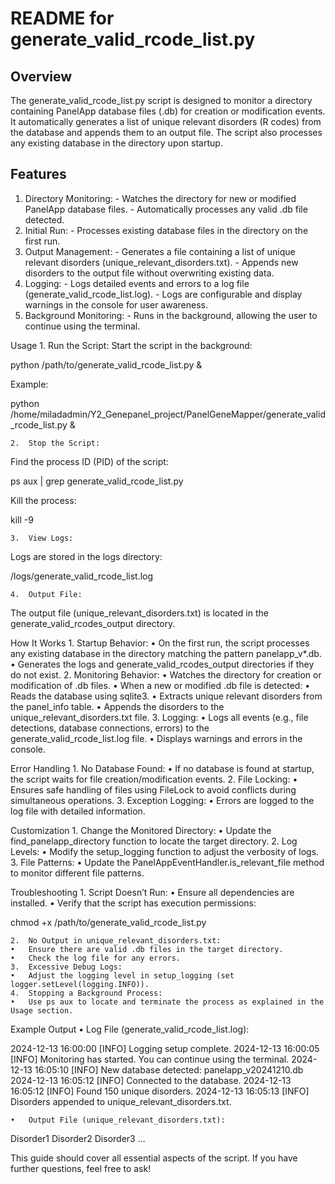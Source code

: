 # README for generate_valid_rcode_list.py

## Overview

The generate_valid_rcode_list.py script is designed to monitor a directory containing PanelApp database files (.db) for creation or modification events. It automatically generates a list of unique relevant disorders (R codes) from the database and appends them to an output file. The script also processes any existing database in the directory upon startup.

## Features

1.	Directory Monitoring:
		-	Watches the directory for new or modified PanelApp database files.
		-	Automatically processes any valid .db file detected.
2.	Initial Run:
		-	Processes existing database files in the directory on the first run.
3.	Output Management:
		-	Generates a file containing a list of unique relevant disorders (unique_relevant_disorders.txt).
		-	Appends new disorders to the output file without overwriting existing data.
4.	Logging:
		-	Logs detailed events and errors to a log file (generate_valid_rcode_list.log).
		-	Logs are configurable and display warnings in the console for user awareness.
5.	Background Monitoring:
		-	Runs in the background, allowing the user to continue using the terminal.


Usage
	1.	Run the Script:
Start the script in the background:

python /path/to/generate_valid_rcode_list.py &

Example:

python /home/miladadmin/Y2_Genepanel_project/PanelGeneMapper/generate_valid_rcode_list.py &


	2.	Stop the Script:
Find the process ID (PID) of the script:

ps aux | grep generate_valid_rcode_list.py

Kill the process:

kill -9 <PID>


	3.	View Logs:
Logs are stored in the logs directory:

/logs/generate_valid_rcode_list.log


	4.	Output File:
The output file (unique_relevant_disorders.txt) is located in the generate_valid_rcodes_output directory.

How It Works
	1.	Startup Behavior:
	•	On the first run, the script processes any existing database in the directory matching the pattern panelapp_v*.db.
	•	Generates the logs and generate_valid_rcodes_output directories if they do not exist.
	2.	Monitoring Behavior:
	•	Watches the directory for creation or modification of .db files.
	•	When a new or modified .db file is detected:
	•	Reads the database using sqlite3.
	•	Extracts unique relevant disorders from the panel_info table.
	•	Appends the disorders to the unique_relevant_disorders.txt file.
	3.	Logging:
	•	Logs all events (e.g., file detections, database connections, errors) to the generate_valid_rcode_list.log file.
	•	Displays warnings and errors in the console.

Error Handling
	1.	No Database Found:
	•	If no database is found at startup, the script waits for file creation/modification events.
	2.	File Locking:
	•	Ensures safe handling of files using FileLock to avoid conflicts during simultaneous operations.
	3.	Exception Logging:
	•	Errors are logged to the log file with detailed information.

Customization
	1.	Change the Monitored Directory:
	•	Update the find_panelapp_directory function to locate the target directory.
	2.	Log Levels:
	•	Modify the setup_logging function to adjust the verbosity of logs.
	3.	File Patterns:
	•	Update the PanelAppEventHandler.is_relevant_file method to monitor different file patterns.

Troubleshooting
	1.	Script Doesn’t Run:
	•	Ensure all dependencies are installed.
	•	Verify that the script has execution permissions:

chmod +x /path/to/generate_valid_rcode_list.py


	2.	No Output in unique_relevant_disorders.txt:
	•	Ensure there are valid .db files in the target directory.
	•	Check the log file for any errors.
	3.	Excessive Debug Logs:
	•	Adjust the logging level in setup_logging (set logger.setLevel(logging.INFO)).
	4.	Stopping a Background Process:
	•	Use ps aux to locate and terminate the process as explained in the Usage section.

Example Output
	•	Log File (generate_valid_rcode_list.log):

2024-12-13 16:00:00 [INFO] Logging setup complete.
2024-12-13 16:00:05 [INFO] Monitoring has started. You can continue using the terminal.
2024-12-13 16:05:10 [INFO] New database detected: panelapp_v20241210.db
2024-12-13 16:05:12 [INFO] Connected to the database.
2024-12-13 16:05:12 [INFO] Found 150 unique disorders.
2024-12-13 16:05:13 [INFO] Disorders appended to unique_relevant_disorders.txt.


	•	Output File (unique_relevant_disorders.txt):

Disorder1
Disorder2
Disorder3
...

This guide should cover all essential aspects of the script. If you have further questions, feel free to ask!
